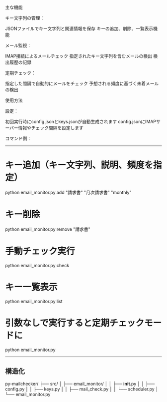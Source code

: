 主な機能

キー文字列の管理：

JSONファイルでキー文字列と関連情報を保存
キーの追加、削除、一覧表示機能


メール監視：

IMAP接続によるメールチェック
指定されたキー文字列を含むメールの検出
検出履歴の記録


定期チェック：

指定した間隔で自動的にメールをチェック
予想される頻度に基づく未着メールの検出



使用方法

設定：

初回実行時にconfig.jsonとkeys.jsonが自動生成されます
config.jsonにIMAPサーバー情報やチェック間隔を設定します


コマンド例：

---

# キー追加（キー文字列、説明、頻度を指定）
python email_monitor.py add "請求書" "月次請求書" "monthly"

# キー削除
python email_monitor.py remove "請求書"

# 手動チェック実行
python email_monitor.py check

# キー一覧表示
python email_monitor.py list

# 引数なしで実行すると定期チェックモードに
python email_monitor.py

---
## 構造化

py-mailchecker/
├── src/
│   ├── email_monitor/
│   │   ├── __init__.py
│   │   ├── config.py
│   │   ├── keys.py
│   │   ├── mail_check.py
│   │   └── scheduler.py
│   └── email_monitor.py
